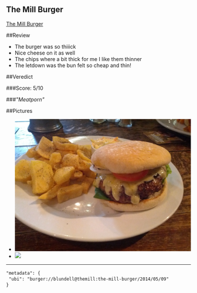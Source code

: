The Mill Burger
-------------

[The Mill Burger](http://www.themillatworston.co.uk/)

##Review

- The burger was so thiiick
- Nice cheese on it as well
- The chips where a bit thick for me I like them thinner
- The letdown was the bun felt so cheap and thin!

##Veredict

###Score: 5/10

###*"Meatporn"*

##Pictures

 - ![](Blundell_TheMill_TheMillBurger_4.jpg)
 - ![](Blundell_TheMill_TheMillBurger_5.jpg)

---

```
"metadata": {
 "ubi": "burger://blundell@themill:the-mill-burger/2014/05/09"
}
```